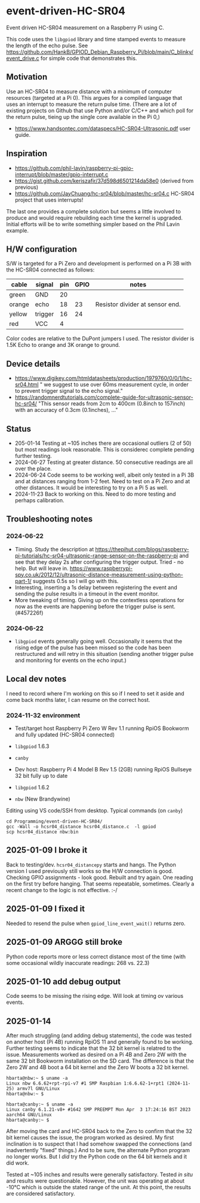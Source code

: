 # event-driven-HC-SR04

Event driven HC-SR04 measurement on a Raspberry Pi using C.

This code uses the `libgpiod` library and time stamped events to measure the length of the echo pulse. See <https://github.com/HankB/GPIOD_Debian_Raspberry_Pi/blob/main/C_blinky/event_drive.c> for simple code that demonstrates this.

## Motivation

Use an HC-SR04 to measure distance with a minimum of computer resources (targeted at a Pi 0). This argues for a compiled language that uses an interrupt to measure the return pulse time. (There are a lot of existing projects on Github that use Python and/or C/C++ and which poll for the return pulse, tieing up the single core available in the Pi 0,)

* <https://www.handsontec.com/dataspecs/HC-SR04-Ultrasonic.pdf> user guide.

## Inspiration

* <https://github.com/phil-lavin/raspberry-pi-gpio-interrupt/blob/master/gpio-interrupt.c>
* <https://gist.github.com/keriszafir/37d598d6501214da58e0> (derived from previous)
* <https://github.com/JayChuang/hc-sr04/blob/master/hc-sr04.c> HC-SR04 project that uses interrupts!

The last one provides a complete solution but seems a little involved to produce and would require rebuilding each time the kernel is upgraded. Initial efforts will be to write something simpler based on the Phil Lavin example.

## H/W configuration

S/W is targeted for a Pi Zero and development is performed on a Pi 3B with the HC-SR04 connected as follows:

|cable|signal|pin|GPIO|notes|
|---|---|---|---|---|
|green|GND|20|
|orange|echo|18|23|Resistor divider at sensor end.|
|yellow|trigger|16|24|
|red|VCC|4|

Color codes are relative to the DuPont jumpers I used. The resistor divider is 1.5K Echo to orange and 3K orange to ground.

## Device details

* <https://www.digikey.com/htmldatasheets/production/1979760/0/0/1/hc-sr04.html> " we suggest to use over 60ms measurement cycle, in order to prevent trigger signal to the echo signal."
* <https://randomnerdtutorials.com/complete-guide-for-ultrasonic-sensor-hc-sr04/> "This sensor reads from 2cm to 400cm (0.8inch to 157inch) with an accuracy of 0.3cm (0.1inches), ..."

## Status

* 205-01-14 Testing at ~105 inches there are occasional outliers (2 of 50) but most readings look reasonable. This is considerec complete pending further testing.
* 2024-06-27 Testing at greater distance. 50 consecutive readings are all over the place.
* 2024-06-24 Code seems to be working well, albeit only tested in a Pi 3B and at distances ranging from 1-2 feet. Need to test on a Pi Zero and at other distances. It would be interesting to try on a Pi 5 as well.
* 2024-11-23 Back to working on this. Need to do more testing and perhaps calibration.

## Troubleshooting notes

### 2024-06-22 

* Timing. Study the description at <https://thepihut.com/blogs/raspberry-pi-tutorials/hc-sr04-ultrasonic-range-sensor-on-the-raspberry-pi> and see that they delay 2s after configuring the trigger output. Tried - no help. But will leave in. <https://www.raspberrypi-spy.co.uk/2012/12/ultrasonic-distance-measurement-using-python-part-1/> suggests 0.5s so I will go with this. 
* Interesting, inserting a 1s delay between registering the event and sending the pulse results in a timeout in the event monitor.
* More tweaking of timing. Giving up on the contextless operations for now as the events are happening before the trigger pulse is sent. (#457226f)

### 2024-06-22 

* `libgpiod` events generally going well. Occasionally it seems that the rising edge of the pulse has been missed so the code has been restructured and will retry in this situation (sending another trigger pulse and monitoring for events on the echo input.)

## Local dev notes

I need to record where I'm working on this so if I need to set it aside and come back months later, I can resume on the correct host.

### 2024-11-32 environment

* Test/target host Raspberry Pi Zero W Rev 1.1 running RpiOS Bookworm and fully updated (HC-SR04 connected)
* `libgpiod` 1.6.3
* `canby`

* Dev host: Raspberry Pi 4 Model B Rev 1.5 (2GB) running RpiOS Bullseye 32 bit fully up to date
* `libgpiod` 1.6.2
* `nbw` (New Brandywine)

Editing using VS code/SSH from desktop. Typical commands (on `canby`)

```text
cd Programming/event-driven-HC-SR04/
gcc -Wall -o hcsr04_distance hcsr04_distance.c  -l gpiod
scp hcsr04_distance nbw:bin
```

## 2025-01-09 I broke it

Back to testing/dev. `hcsr04_distancepy` starts and hangs. The Python version I used previously still works so the H/W connection is good. Checking GPIO assignments - look good. Rebuilt and try again. One reading on the first try before hanging. That seems repeatable, sometimes. Clearly a recent change to the logic is not effective. :-/

## 2025-01-09 I fixed it

Needed to resend the pulse when `gpiod_line_event_wait()` returns zero.

## 2025-01-09 ARGGG still broke

Python code reports more or less correct distance most of the time (with some occasional wildly inaccurate readings: 268 vs. 22.3)

## 2025-01-10 add debug output

Code seems to be missing the rising edge. Will look at timing ov various events.

## 2025-01-14

After much struggling (and adding debug statements), the code was tested on another host (Pi 4B) running RpiOS 11 and generally found to be working. Further testing seems to indicate that the 32 bit kernel is relatred to the issue. Measurements worked as desired on a Pi 4B and Zero 2W with the same 32 bit Bookworm installation on the SD card. The difference is that the Zero 2W and 4B boot a 64 bit kernel and the Zero W boots a 32 bit kernel.

```text
hbarta@nbw:~ $ uname -a
Linux nbw 6.6.62+rpt-rpi-v7 #1 SMP Raspbian 1:6.6.62-1+rpt1 (2024-11-25) armv7l GNU/Linux
hbarta@nbw:~ $ 
```

```text
hbarta@canby:~ $ uname -a
Linux canby 6.1.21-v8+ #1642 SMP PREEMPT Mon Apr  3 17:24:16 BST 2023 aarch64 GNU/Linux
hbarta@canby:~ $ 
```

After moving the card and HC-SR04 back to the Zero to confirm that the 32 bit kernel causes the issue, the program worked as desired. My first inclination is to suspect that I had somehow swapped the connections (and inadvertently "fixed" things.) And to be sure, the alternate Python program no longer works. But I *did* try the Python code on the 64 bit kernels and it did work.

Tested at ~105 inches and results were generally satisfactory. Tested *in situ* and results were questionable. However, the unit was operating at about -10°C which is outside the stated range of the unit. At this point, the results are considered satisfactory.
